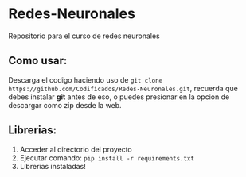 # Redes-Neuronales
Repositorio para el curso de redes neuronales

## Como usar:
Descarga el codigo haciendo uso de `git clone https://github.com/Codificados/Redes-Neuronales.git`, recuerda que debes
instalar **git** antes de eso, o puedes presionar en la opcion de descargar como zip desde la web.

## Librerias:
1. Acceder al directorio del proyecto
2. Ejecutar comando: `pip install -r requirements.txt`
3. Librerias instaladas! 